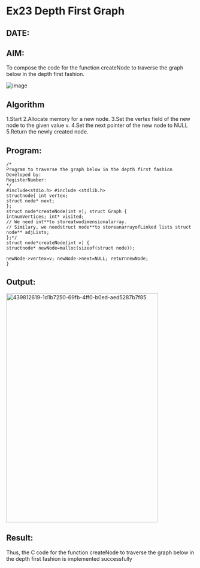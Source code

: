 # Ex23 Depth First Graph
## DATE:
## AIM:
To compose the code for the function createNode to traverse the graph below in the depth first fashion.

![image](https://github.com/user-attachments/assets/63552824-d0a3-49c6-a473-6db27d1f03e4)

## Algorithm
1.Start 
2.Allocate memory for a new node. 
3.Set the vertex field of the new node to the given value v.
4.Set the next pointer of the new node to NULL  
5.Return the newly created node.  

## Program:
```
/*
Program to traverse the graph below in the depth first fashion
Developed by: 
RegisterNumber:  
*/
#include<stdio.h> #include <stdlib.h>
structnode{ int vertex;
struct node* next;
};
struct node*createNode(int v); struct Graph {
intnumVertices; int* visited;
// We need int**to storeatwodimensionalarray.
// Similary, we needstruct node**to storeanarrayofLinked lists struct node** adjLists;
};*/
struct node*createNode(int v) {
structnode* newNode=malloc(sizeof(struct node));
 
newNode->vertex=v; newNode->next=NULL; returnnewNode;
}

```

## Output:

<img width="405" height="612" alt="439812619-1d1b7250-69fb-4ff0-b0ed-aed5287b7f85" src="https://github.com/user-attachments/assets/0167d308-71df-4a1a-bccf-f4c8348e87b9" />



## Result:
Thus, the C code for the function createNode to traverse the graph below in the depth first fashion is implemented successfully
